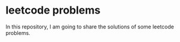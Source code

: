 # leetcode problems

In this repository, I am going to share the solutions of some leetcode problems.
